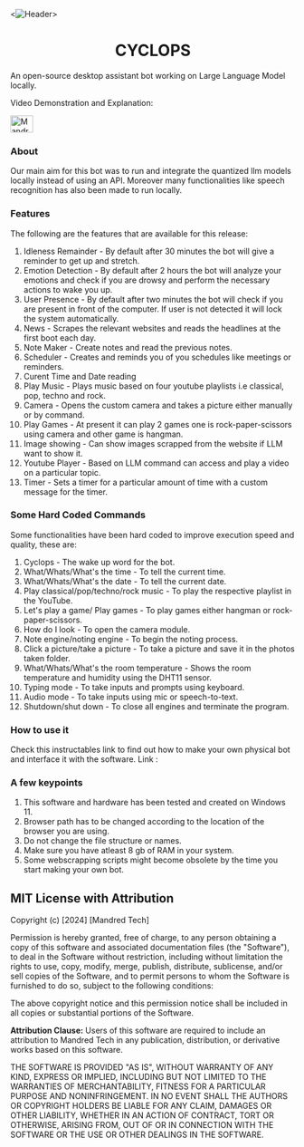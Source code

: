 <![Header](./Environment_View.png)>
<h1 align="center">CYCLOPS</h1>

An open-source desktop assistant bot working on Large Language Model locally.

Video Demonstration and Explanation:
<p align="left">
<a href="https://youtu.be/jYEJakEAMzM?si=n_CALfYUGUDMKFSB" target="blank"><img align="center" src="https://raw.githubusercontent.com/rahuldkjain/github-profile-readme-generator/master/src/images/icons/Social/youtube.svg" alt="Mandred Tech" height="30" width="40" /></a>
</p>

### About
Our main aim for this bot was to run and integrate the quantized llm models locally instead of using an API. Moreover many functionalities like speech recognition has 
also been made to run locally.


### Features
The following are the features that are available for this release:
1) Idleness Remainder - By default after 30 minutes the bot will give a reminder to get up and stretch.
2) Emotion Detection - By default after 2 hours the bot will analyze your emotions and check if you are drowsy and perform the necessary actions to wake you up.
3) User Presence - By default after two minutes the bot will check if you are present in front of the computer. If user is not detected it will lock the system automatically.
4) News - Scrapes the relevant websites and reads the headlines at the first boot each day.
5) Note Maker - Create notes and read the previous notes.
6) Scheduler - Creates and reminds you of you schedules like meetings or reminders.
7) Curent Time and Date reading
8) Play Music - Plays music based on four youtube playlists i.e classical, pop, techno and rock.
9) Camera - Opens the custom camera and takes a picture either manually or by command.
10) Play Games - At present it can play 2 games one is rock-paper-scissors using camera and other game is hangman.
11) Image showing - Can show images scrapped from the website if LLM want to show it.
12) Youtube Player - Based on LLM command can access and play a video on a particular topic.
13) Timer - Sets a timer for a particular amount of time with a custom message for the timer.

### Some Hard Coded Commands
Some functionalities have been hard coded to improve execution speed and quality, these are:
1) Cyclops - The wake up word for the bot.
2) What/Whats/What's the time - To tell the current time.
3) What/Whats/What's the date - To tell the current date.
4) Play classical/pop/techno/rock music - To play the respective playlist in the YouTube.
5) Let's play a game/ Play games - To play games either hangman or rock-paper-scissors.
6) How do I look - To open the camera module.
7) Note engine/noting engine - To begin the noting process.
8) Click a picture/take a picture - To take a picture and save it in the photos taken folder.
9) What/Whats/What's the room temperature - Shows the room temperature and humidity using the DHT11 sensor.
10) Typing mode - To take inputs and prompts using keyboard.
11) Audio mode - To take inputs using mic or speech-to-text.
12) Shutdown/shut down - To close all engines and terminate the program.

### How to use it
Check this instructables link to find out how to make your own physical bot and interface it with the software.
Link :

### A few keypoints
1) This software and hardware has been tested and created on Windows 11.
2) Browser path has to be changed according to the location of the browser you are using.
3) Do not change the file structure or names.
4) Make sure you have atleast 8 gb of RAM in your system.
5) Some webscrapping scripts might become obsolete by the time you start making your own bot.

## MIT License with Attribution

Copyright (c) [2024] [Mandred Tech]

Permission is hereby granted, free of charge, to any person obtaining a copy of this software and associated documentation files (the "Software"), to deal in the Software without restriction, including without limitation the rights to use, copy, modify, merge, publish, distribute, sublicense, and/or sell copies of the Software, and to permit persons to whom the Software is furnished to do so, subject to the following conditions:

The above copyright notice and this permission notice shall be included in all copies or substantial portions of the Software.

**Attribution Clause:**
Users of this software are required to include an attribution to Mandred Tech in any publication, distribution, or derivative works based on this software.

THE SOFTWARE IS PROVIDED "AS IS", WITHOUT WARRANTY OF ANY KIND, EXPRESS OR IMPLIED, INCLUDING BUT NOT LIMITED TO THE WARRANTIES OF MERCHANTABILITY, FITNESS FOR A PARTICULAR PURPOSE AND NONINFRINGEMENT. IN NO EVENT SHALL THE AUTHORS OR COPYRIGHT HOLDERS BE LIABLE FOR ANY CLAIM, DAMAGES OR OTHER LIABILITY, WHETHER IN AN ACTION OF CONTRACT, TORT OR OTHERWISE, ARISING FROM, OUT OF OR IN CONNECTION WITH THE SOFTWARE OR THE USE OR OTHER DEALINGS IN THE SOFTWARE.

